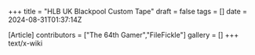 +++
title = "HLB UK Blackpool Custom Tape"
draft = false
tags = []
date = 2024-08-31T01:37:14Z

[Article]
contributors = ["The 64th Gamer","FileFickle"]
gallery = []
+++
text/x-wiki